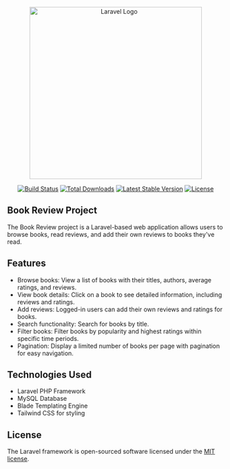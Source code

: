 <p align="center"><a href="https://laravel.com" target="_blank"><img src="https://raw.githubusercontent.com/laravel/art/master/logo-lockup/5%20SVG/2%20CMYK/1%20Full%20Color/laravel-logolockup-cmyk-red.svg" width="400" alt="Laravel Logo"></a></p>

<p align="center">
<a href="https://github.com/laravel/framework/actions"><img src="https://github.com/laravel/framework/workflows/tests/badge.svg" alt="Build Status"></a>
<a href="https://packagist.org/packages/laravel/framework"><img src="https://img.shields.io/packagist/dt/laravel/framework" alt="Total Downloads"></a>
<a href="https://packagist.org/packages/laravel/framework"><img src="https://img.shields.io/packagist/v/laravel/framework" alt="Latest Stable Version"></a>
<a href="https://packagist.org/packages/laravel/framework"><img src="https://img.shields.io/packagist/l/laravel/framework" alt="License"></a>
</p>

## Book Review Project

The Book Review project is a Laravel-based web application allows users to browse books, read reviews, and add their own reviews to books they've read.

## Features

- Browse books: View a list of books with their titles, authors, average ratings, and reviews.
- View book details: Click on a book to see detailed information, including reviews and ratings.
- Add reviews: Logged-in users can add their own reviews and ratings for books.
- Search functionality: Search for books by title.
- Filter books: Filter books by popularity and highest ratings within specific time periods.
- Pagination: Display a limited number of books per page with pagination for easy navigation.

## Technologies Used

- Laravel PHP Framework
- MySQL Database
- Blade Templating Engine
- Tailwind CSS for styling

## License

The Laravel framework is open-sourced software licensed under the [MIT license](https://opensource.org/licenses/MIT).
